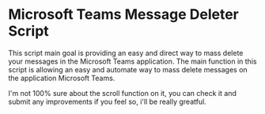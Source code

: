 # Microsoft Teams Message Deleter Script

This script main goal is providing an easy and direct way to mass delete your messages in the Microsoft Teams application.
The main function in this script is allowing an easy and automate way to mass delete messages on the application Microsoft Teams.

I'm not 100% sure about the scroll function on it, you can check it and submit any improvements if you feel so, i'll be really greatful.

